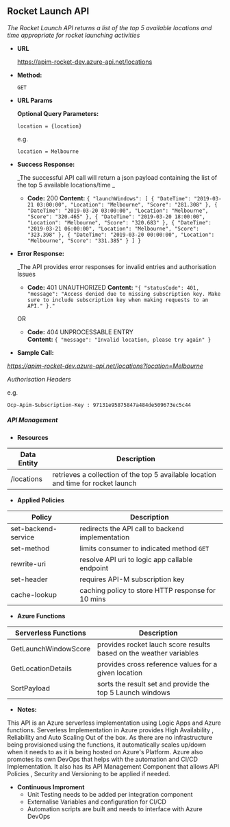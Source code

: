 Rocket Launch API
----
  _The Rocket Launch API returns a list of the top 5 available locations and time appropriate for rocket launching activities_

* **URL**

  https://apim-rocket-dev.azure-api.net/locations

* **Method:**
  

  `GET` 
  
*  **URL Params**



   **Optional Query Parameters:**
 
   `location = {location}`

   e.g. 

   `location = Melbourne`


* **Success Response:**
  
  _The successful API call will return a json payload containing the list of the top 5 available locations/time _

  * **Code:** 200
    **Content:** `{
    "launchWindows": [
        {
            "DateTime": "2019-03-21 03:00:00",
            "Location": "Melbourne",
            "Score": "281.308"
        },
        {
            "DateTime": "2019-03-20 03:00:00",
            "Location": "Melbourne",
            "Score": "320.465"
        },
        {
            "DateTime": "2019-03-20 18:00:00",
            "Location": "Melbourne",
            "Score": "320.683"
        },
        {
            "DateTime": "2019-03-21 06:00:00",
            "Location": "Melbourne",
            "Score": "323.398"
        },
        {
            "DateTime": "2019-03-20 00:00:00",
            "Location": "Melbourne",
            "Score": "331.385"
        }
    ]
}`
 
* **Error Response:**

  _The API provides error responses for invalid entries and authorisation Issues

  * **Code:** 401 UNAUTHORIZED
    **Content:** `"{
    "statusCode": 401,
    "message": "Access denied due to missing subscription key. Make sure to include subscription key when making requests to an API."
}."`

  OR

  * **Code:** 404 UNPROCESSABLE ENTRY <br />
    **Content:** `{
    "message": "Invalid location, please try again"
} `

* **Sample Call:**

_https://apim-rocket-dev.azure-api.net/locations?location=Melbourne_

*Authorisation Headers*

e.g.

`Ocp-Apim-Subscription-Key : 97131e95875847a484de509673ec5c44`



##### API Management

* **Resources**

| Data Entity| Description |
| ----------- | ----------------- |
| /locations | retrieves a collection of the top 5 available location and time for rocket launch|

* **Applied Policies**

| Policy| Description |
| ----------- | ----------------- |
| set-backend-service| redirects the API call to backend implementation
| set-method| limits consumer to indicated method `GET`
| rewrite-uri| resolve API uri to logic app callable endpoint
| set-header| requires API-M subscription key
| cache-lookup| caching policy to store HTTP response for 10 mins

* **Azure Functions**

|Serverless Functions| Description |
| ----------- | ----------------- |
| GetLaunchWindowScore| provides rocket lauch score results based on the weather variables
| GetLocationDetails| provides cross reference values for a given location
| SortPayload | sorts the result set and provide the top 5 Launch windows



* **Notes:**

This API is an Azure serverless implementation using Logic Apps and Azure functions. Serverless Implementation in Azure provides High Availability , Reliability and Auto Scaling Out of the box. As there are no infrastructure being provisioned using the functions, it automatically scales up/down when it needs to as it is being hosted on Azure's Platform. Azure also promotes its own DevOps that helps with the automation and CI/CD Implementation. It also has its API Management Component that allows API Policies , Security and Versioning to be applied if needed. 

* **Continuous Improment**
    * Unit Testing needs to be added per integration component
    *  Externalise Variables and configuration for CI/CD
    *  Automation scripts are built and needs to interface with Azure DevOps
    


